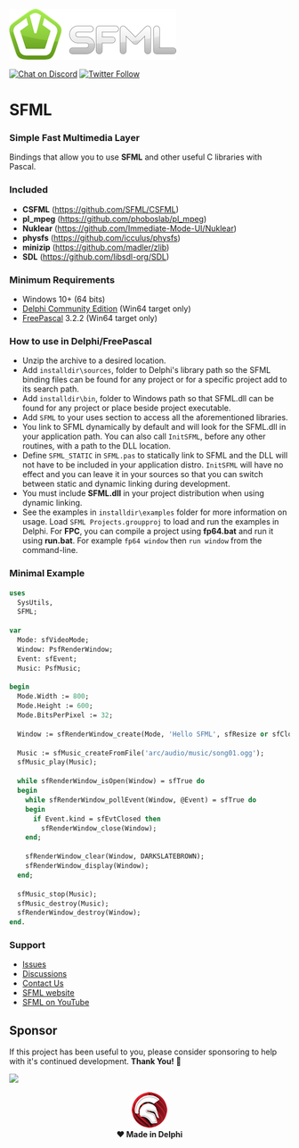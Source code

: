 ![SFML](media/sfml-logo.png)  

[![Chat on Discord](https://img.shields.io/discord/754884471324672040.svg?logo=discord)](https://discord.gg/tPWjMwK) [![Twitter Follow](https://img.shields.io/twitter/follow/tinyBigGAMES?style=social)](https://twitter.com/tinyBigGAMES)
# SFML
### Simple Fast Multimedia Layer

Bindings that allow you to use **SFML** and other useful C libraries with Pascal. 

### Included
- **CSFML** (https://github.com/SFML/CSFML)
- **pl_mpeg** (https://github.com/phoboslab/pl_mpeg)
- **Nuklear** (https://github.com/Immediate-Mode-UI/Nuklear)
- **physfs** (https://github.com/icculus/physfs)
- **minizip** (https://github.com/madler/zlib)
- **SDL** (https://github.com/libsdl-org/SDL)

### Minimum Requirements 
- Windows 10+ (64 bits)
- <a href="https://www.embarcadero.com/products/delphi/starter" target="_blank">Delphi Community Edition</a> (Win64 target only)
- <a href="https://freepascal.org" target="_blank">FreePascal</a> 3.2.2 (Win64 target only)


### How to use in Delphi/FreePascal
- Unzip the archive to a desired location.
- Add `installdir\sources`, folder to Delphi's library path so the SFML binding files can be found for any project or for a specific project add to its search path.
- Add `installdir\bin`, folder to Windows path so that SFML.dll can be found for any project or place beside project executable.
- Add `SFML` to your uses section to access all the aforementioned libraries.
- You link to SFML dynamically by default and will look for the SFML.dll in your application path. You can also call `InitSFML`, before any other routines, with a path to the DLL location.
- Define `SFML_STATIC` in `SFML.pas` to statically link to SFML and the DLL will not have to be included in your application distro. `InitSFML` will have no effect and you can leave it in your sources so that you can switch between static and dynamic linking during development.
- You must include **SFML.dll** in your project distribution when using dynamic linking.
- See the examples in `installdir\examples` folder for more information on usage. Load `SFML Projects.groupproj` to load and run the examples in Delphi. For **FPC**, you can compile a project using **fp64.bat** and run it using **run.bat**. For example `fp64 window` then `run window` from the command-line.

### Minimal Example

```Pascal
uses
  SysUtils,
  SFML;

var
  Mode: sfVideoMode;
  Window: PsfRenderWindow;
  Event: sfEvent;
  Music: PsfMusic;
  
begin
  Mode.Width := 800;
  Mode.Height := 600;
  Mode.BitsPerPixel := 32;
  
  Window := sfRenderWindow_create(Mode, 'Hello SFML', sfResize or sfClose, nil);

  Music := sfMusic_createFromFile('arc/audio/music/song01.ogg');
  sfMusic_play(Music);

  while sfRenderWindow_isOpen(Window) = sfTrue do
  begin
    while sfRenderWindow_pollEvent(Window, @Event) = sfTrue do
    begin
      if Event.kind = sfEvtClosed then
        sfRenderWindow_close(Window);
    end;

    sfRenderWindow_clear(Window, DARKSLATEBROWN);
    sfRenderWindow_display(Window);
  end;

  sfMusic_stop(Music);
  sfMusic_destroy(Music);
  sfRenderWindow_destroy(Window);
end.
```

### Support
- <a href="https://github.com/tinyBigGAMES/SFML/issues" target="_blank">Issues</a>
- <a href="https://github.com/tinyBigGAMES/SFML/discussions" target="_blank">Discussions</a>
- <a href="mailto:support@tinybiggames.com">Contact Us</a>
- <a href="https://www.sfml-dev.org/" target="_blank">SFML website</a>
- <a href="https://www.youtube.com/results?search_query=SFML&sp=CAI%253D" target="_blank">SFML on YouTube</a>

## Sponsor
If this project has been useful to you, please consider sponsoring to help with it's continued development. **Thank You!** :clap:

<a href="https://www.buymeacoffee.com/tinybiggames"><img src="https://img.buymeacoffee.com/button-api/?text=Sponsor this project&emoji=&slug=tinybiggames&button_colour=FFDD00&font_colour=000000&font_family=Cookie&outline_colour=000000&coffee_colour=ffffff" /></a>

<p align="center">
 <a href="https://www.embarcadero.com/products/delphi" target="_blank"><img src="media/delphi.png"></a><br/>
 <b>❤ Made in Delphi</b>
</p>

  
